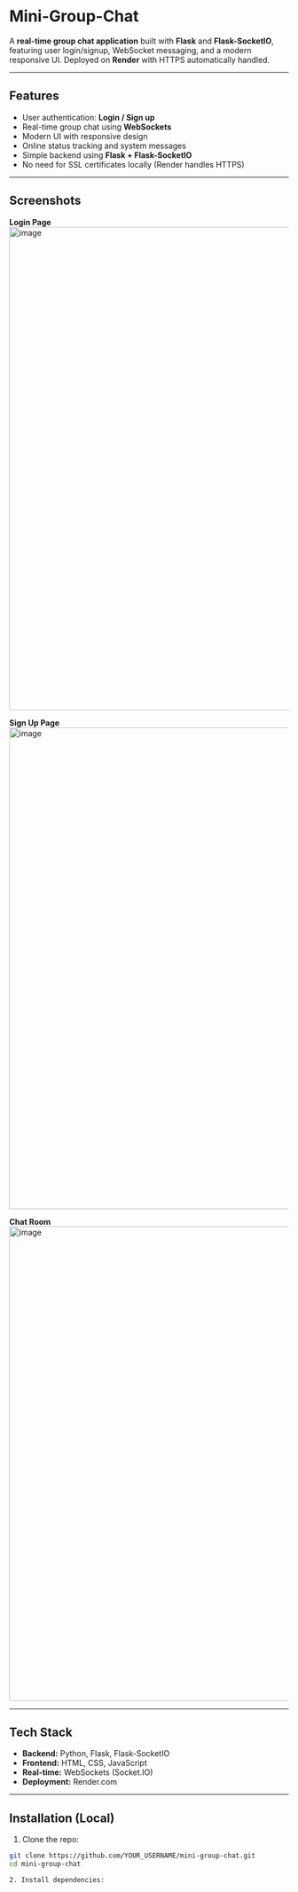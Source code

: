 # Mini-Group-Chat

A **real-time group chat application** built with **Flask** and **Flask-SocketIO**, featuring user login/signup, WebSocket messaging, and a modern responsive UI. Deployed on **Render** with HTTPS automatically handled.

---

## Features

- User authentication: **Login / Sign up**  
- Real-time group chat using **WebSockets**  
- Modern UI with responsive design  
- Online status tracking and system messages  
- Simple backend using **Flask + Flask-SocketIO**  
- No need for SSL certificates locally (Render handles HTTPS)  

---

## Screenshots

**Login Page**  
<img width="1898" height="872" alt="image" src="https://github.com/user-attachments/assets/264151e4-f5b5-40b8-8653-891d2656ffeb" />



**Sign Up Page**  
<img width="1898" height="869" alt="image" src="https://github.com/user-attachments/assets/05cb025c-6c78-444a-9aab-8abb48cf381c" />


**Chat Room**  
<img width="1919" height="856" alt="image" src="https://github.com/user-attachments/assets/31860121-a8cc-45ff-b696-bd11b47f6987" />



---

## Tech Stack

- **Backend:** Python, Flask, Flask-SocketIO  
- **Frontend:** HTML, CSS, JavaScript  
- **Real-time:** WebSockets (Socket.IO)  
- **Deployment:** Render.com  

---

## Installation (Local)

1. Clone the repo:

```bash
git clone https://github.com/YOUR_USERNAME/mini-group-chat.git
cd mini-group-chat

2. Install dependencies:

